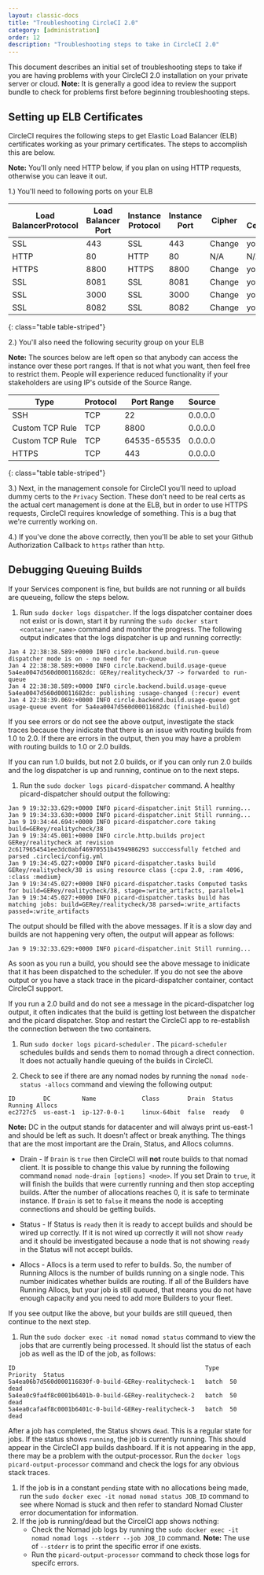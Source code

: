 ```yaml
---
layout: classic-docs
title: "Troubleshooting CircleCI 2.0"
category: [administration]
order: 12
description: "Troubleshooting steps to take in CircleCI 2.0"
---
```

This document describes an initial set of troubleshooting steps to take if you are having problems with your CircleCI 2.0 installation on your private server or cloud. **Note:** It is generally a good idea to review the support bundle to check for problems first before beginning troubleshooting steps.


## Setting up ELB Certificates
CircleCI requires the following steps to get Elastic Load Balancer (ELB) certificates working as your primary certificates. The steps to accomplish this are below.

**Note:** You'll only need HTTP below, if you plan on using HTTP requests, otherwise you can leave it out. 

1.) You'll need to following ports on your ELB

Load BalancerProtocol | Load Balancer Port | Instance Protocol | Instance Port | Cipher | SSL Certificate
----------|----------|----------|----------|----------|----------
SSL| 443 | SSL | 443 | Change | your-cert
HTTP | 80 | HTTP | 80 | N/A | N/A
HTTPS | 8800 | HTTPS | 8800| Change | your cert
SSL | 8081 | SSL | 8081 | Change | your cert
SSL | 3000 | SSL | 3000 | Change | your cert
SSL|8082| SSL| 8082 | Change | your cert
{: class="table table-striped"}

2.) You'll also need the following security group on your ELB

**Note:** The sources below are left open so that anybody can access the instance over these port ranges. If that is not what you want, then feel free to restrict them. People will experience reduced functionality if your stakeholders are using IP's outside of the Source Range. 

Type | Protocol | Port Range | Source
----------|----------|----------|----------
SSH | TCP | 22 | 0.0.0.0
Custom TCP Rule | TCP | 8800 | 0.0.0.0
Custom TCP Rule | TCP | 64535-65535 | 0.0.0.0
HTTPS | TCP | 443 | 0.0.0.0
{: class="table table-striped"}

3.) Next, in the management console for CircleCI you'll need to upload dummy certs to the `Privacy` Section. These don't need to be real certs as the actual cert management is done at the ELB, but in order to use HTTPS requests, CircleCI requires knowledge of something. This is a bug that we're currently working on.

4.) If you've done the above correctly, then you'll be able to set your Github Authorization Callback to `https` rather than `http`.  


## Debugging Queuing Builds

If your Services component is fine, but builds are not running or all builds are queueing, follow the steps below.

1. Run `sudo docker logs dispatcher`. If the logs dispatcher container does not exist or is down, start it by running the `sudo docker start <container_name>` command and monitor the progress. The following output indicates that the logs dispatcher is up and running correctly:

```
Jan 4 22:38:38.589:+0000 INFO circle.backend.build.run-queue dispatcher mode is on - no need for run-queue
Jan 4 22:38:38.589:+0000 INFO circle.backend.build.usage-queue 5a4ea0047d560d00011682dc: GERey/realitycheck/37 -> forwarded to run-queue
Jan 4 22:38:38.589:+0000 INFO circle.backend.build.usage-queue 5a4ea0047d560d00011682dc: publishing :usage-changed (:recur) event
Jan 4 22:38:39.069:+0000 INFO circle.backend.build.usage-queue got usage-queue event for 5a4ea0047d560d00011682dc (finished-build)
```

If you see errors or do not see the above output, investigate the stack traces because they inidicate that there is an issue with routing builds from 1.0 to 2.0. If there are errors in the output, then you may have a problem with routing builds to 1.0 or 2.0 builds. 

If you can run 1.0 builds, but not 2.0 builds, or if you can only run 2.0 builds and the log dispatcher is up and running, continue on to the next steps. 

1. Run the `sudo docker logs picard-dispatcher` command. A healthy picard-dispatcher should output the following: 

```
Jan 9 19:32:33.629:+0000 INFO picard-dispatcher.init Still running...
Jan 9 19:34:33.630:+0000 INFO picard-dispatcher.init Still running...
Jan 9 19:34:44.694:+0000 INFO picard-dispatcher.core taking build=GERey/realitycheck/38
Jan 9 19:34:45.001:+0000 INFO circle.http.builds project GERey/realitycheck at revision 2c6179654541ee3dc0abf46970551b4594986293 succcessfully fetched and parsed .circleci/config.yml
Jan 9 19:34:45.027:+0000 INFO picard-dispatcher.tasks build GERey/realitycheck/38 is using resource class {:cpu 2.0, :ram 4096, :class :medium}
Jan 9 19:34:45.027:+0000 INFO picard-dispatcher.tasks Computed tasks for build=GERey/realitycheck/38, stage=:write_artifacts, parallel=1
Jan 9 19:34:45.027:+0000 INFO picard-dispatcher.tasks build has matching jobs: build=GERey/realitycheck/38 parsed=:write_artifacts passed=:write_artifacts
```

The output should be filled with the above messages. If it is a slow day and builds are not happening very often, the output will appear as follows:

```
Jan 9 19:32:33.629:+0000 INFO picard-dispatcher.init Still running...
```

As soon as you run a build, you should see the above message to inidicate that it has been dispatched to the scheduler. If you do not see the above output or you have a stack trace in the picard-dispatcher container, contact CircleCI support. 

If you run a 2.0 build and do not see a message in the picard-dispatcher log output, it often indicates that the build is getting lost between the dispatcher and the picard dispatcher. Stop and restart the CircleCI app to re-establish the connection between the two containers.


1. Run `sudo docker logs picard-scheduler` . The `picard-scheduler` schedules builds and sends them to nomad through a direct connection. It does not actually handle queuing of the builds in CircleCI. 


1. Check to see if there are any nomad nodes by running the `nomad node-status -allocs` command and viewing the following output:

```
ID        DC         Name             Class        Drain  Status  Running Allocs
ec2727c5  us-east-1  ip-127-0-0-1     linux-64bit  false  ready   0
```

**Note:** DC in the output stands for datacenter and will always print us-east-1 and should be left as such. It doesn't affect or break anything. The things that are the most important are the Drain, Status, and Allocs columns. 

- Drain - If `Drain` is `true` then CircleCI will **not** route builds to that nomad client. It is possible to change this value by running the following command `nomad node-drain [options] <node>`. If you set Drain to `true`, it will finish the builds that were currently running and then stop accepting builds. After the number of allocations reaches 0, it is safe to terminate instance. If `Drain` is set to `false` it means the node is accepting connections and should be getting builds.  

- Status - If Status is `ready` then it is ready to accept builds and should be wired up correctly. If it is not wired up correctly it will not show `ready` and it should be investigated because a node that is not showing `ready` in the Status will not accept builds.

- Allocs - Allocs is a term used to refer to builds. So, the number of Running Allocs is the number of builds running on a single node. This number inidicates whether builds are routing. If all of the Builders have Running Allocs, but your job is still queued, that means you do not have enough capacity and you need to add more Builders to your fleet. 

If you see output like the above, but your builds are still queued, then continue to the next step. 


1. Run the `sudo docker exec -it nomad nomad status` command to view the jobs that are currently being processed. It should list the status of each job as well as the ID of the job, as follows:

```
ID                                                      Type   Priority  Status
5a4ea06b7d560d000116830f-0-build-GERey-realitycheck-1   batch  50        dead
5a4ea0c9fa4f8c0001b6401b-0-build-GERey-realitycheck-2   batch  50        dead
5a4ea0cafa4f8c0001b6401c-0-build-GERey-realitycheck-3   batch  50        dead
```

After a job has completed, the Status shows `dead`. This is a regular state for jobs. If the status shows `running`, the job is currently running. This should appear in the CircleCI app builds dashboard. If it is not appearing in the app, there may be a problem with the output-processor. Run the  `docker logs picard-output-processor` command and check the logs for any obvious stack traces. 


1. If the job is in a constant `pending` state with no allocations being made, run the `sudo docker exec -it nomad nomad status JOB_ID` command to see where Nomad is stuck and then refer to standard Nomad Cluster error documentation for information.
1. If the job is running/dead but the CircelCI app shows nothing:
   - Check the Nomad job logs by running the `sudo docker exec -it nomad nomad logs --stderr --job JOB_ID` command. **Note:** The use of `--stderr` is to print the specific error if one exists. 
   - Run the `picard-output-processor` command to check those logs for specifc errors.
